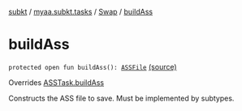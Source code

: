 [subkt](../../index.md) / [myaa.subkt.tasks](../index.md) / [Swap](index.md) / [buildAss](./build-ass.md)

# buildAss

`protected open fun buildAss(): `[`ASSFile`](../../myaa.subkt.ass/-a-s-s-file/index.md) [(source)](https://github.com/Myaamori/SubKt/blob/0.1.7/src/main/kotlin/myaa/subkt/tasks/asstasks.kt#L472)

Overrides [ASSTask.buildAss](../-a-s-s-task/build-ass.md)

Constructs the ASS file to save. Must be implemented by subtypes.

